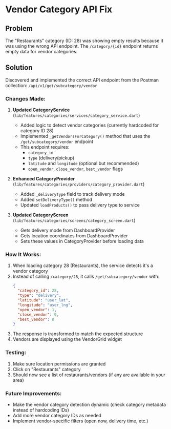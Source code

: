 # Vendor Category API Fix

## Problem
The "Restaurants" category (ID: 28) was showing empty results because it was using the wrong API endpoint. The `/category/{id}` endpoint returns empty data for vendor categories.

## Solution
Discovered and implemented the correct API endpoint from the Postman collection: `/api/v1/get/subcategory/vendor`

### Changes Made:

1. **Updated CategoryService** (`lib/features/categories/services/category_service.dart`)
   - Added logic to detect vendor categories (currently hardcoded for category ID 28)
   - Implemented `_getVendorsForCategory()` method that uses the `/get/subcategory/vendor` endpoint
   - This endpoint requires:
     - `category_id`
     - `type` (delivery/pickup)
     - `latitude` and `longitude` (optional but recommended)
     - `open_vendor`, `close_vendor`, `best_vendor` flags

2. **Enhanced CategoryProvider** (`lib/features/categories/providers/category_provider.dart`)
   - Added `_deliveryType` field to track delivery mode
   - Added `setDeliveryType()` method
   - Updated `loadProducts()` to pass delivery type to service

3. **Updated CategoryScreen** (`lib/features/categories/screens/category_screen.dart`)
   - Gets delivery mode from DashboardProvider
   - Gets location coordinates from DashboardProvider
   - Sets these values in CategoryProvider before loading data

### How It Works:

1. When loading category 28 (Restaurants), the service detects it's a vendor category
2. Instead of calling `/category/28`, it calls `/get/subcategory/vendor` with:
   ```json
   {
     "category_id": 28,
     "type": "delivery",
     "latitude": "user_lat",
     "longitude": "user_lng",
     "open_vendor": 1,
     "close_vendor": 0,
     "best_vendor": 0
   }
   ```
3. The response is transformed to match the expected structure
4. Vendors are displayed using the VendorGrid widget

### Testing:
1. Make sure location permissions are granted
2. Click on "Restaurants" category
3. Should now see a list of restaurants/vendors (if any are available in your area)

### Future Improvements:
- Make the vendor category detection dynamic (check category metadata instead of hardcoding IDs)
- Add more vendor category IDs as needed
- Implement vendor-specific filters (open now, delivery time, etc.)